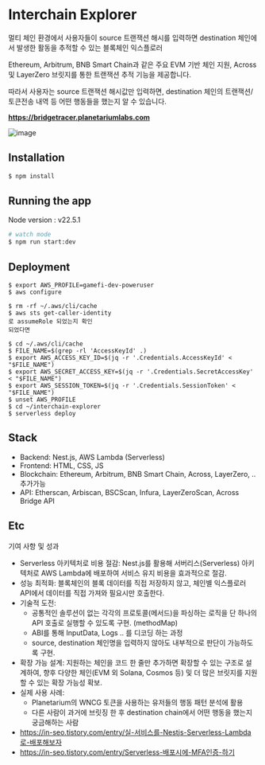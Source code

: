 # Interchain Explorer

멀티 체인 환경에서 사용자들이 source 트랜잭션 해시를 입력하면 destination 체인에서 발생한 활동을 추적할 수 있는 블록체인 익스플로러

Ethereum, Arbitrum, BNB Smart Chain과 같은 주요 EVM 기반 체인 지원, Across 및 LayerZero 브릿지를 통한 트랜잭션 추적 기능을 제공합니다.

따라서 사용자는 source 트랜잭션 해시값만 입력하면, destination 체인의 트랜잭션/토큰전송 내역 등 어떤 행동들을 했는지 알 수 있습니다.

**https://bridgetracer.planetariumlabs.com**

![image](https://github.com/user-attachments/assets/30416d7e-b5e5-46cc-bb8c-438a5e8423c9)

## Installation

```bash
$ npm install
```

## Running the app

Node version : v22.5.1

```bash
# watch mode
$ npm run start:dev
```

## Deployment
```
$ export AWS_PROFILE=gamefi-dev-poweruser
$ aws configure

$ rm -rf ~/.aws/cli/cache
$ aws sts get-caller-identity
로 assumeRole 되었는지 확인
되었다면

$ cd ~/.aws/cli/cache
$ FILE_NAME=$(grep -rl 'AccessKeyId' .)
$ export AWS_ACCESS_KEY_ID=$(jq -r '.Credentials.AccessKeyId' < "$FILE_NAME") 
$ export AWS_SECRET_ACCESS_KEY=$(jq -r '.Credentials.SecretAccessKey' < "$FILE_NAME") 
$ export AWS_SESSION_TOKEN=$(jq -r '.Credentials.SessionToken' < "$FILE_NAME")
$ unset AWS_PROFILE
$ cd ~/interchain-explorer
$ serverless deploy
```

## Stack
- Backend: Nest.js, AWS Lambda (Serverless)
- Frontend: HTML, CSS, JS
- Blockchain: Ethereum, Arbitrum, BNB Smart Chain, Across, LayerZero, ..추가가능
- API: Etherscan, Arbiscan, BSCScan, Infura, LayerZeroScan, Across Bridge API

## Etc
기여 사항 및 성과
- Serverless 아키텍처로 비용 절감: Nest.js를 활용해 서버리스(Serverless) 아키텍처로 AWS Lambda에 배포하여 서비스 유지 비용을 효과적으로 절감.
- 성능 최적화: 블록체인의 블록 데이터를 직접 저장하지 않고, 체인별 익스플로러 API에서 데이터를 직접 가져와 필요시만 호출한다.
- 기술적 도전:
  - 공통적인 솔루션이 없는 각각의 프로토콜(메서드)을 파싱하는 로직을 단 하나의 API 호출로 실행할 수 있도록 구현. (methodMap)
  - ABI를 통해 InputData, Logs .. 를 디코딩 하는 과정
  - source, destination 체인명을 입력하지 않아도 내부적으로 판단이 가능하도록 구현.
- 확장 가능 설계: 지원하는 체인을 코드 한 줄만 추가하면 확장할 수 있는 구조로 설계하여, 향후 다양한 체인(EVM 외 Solana, Cosmos 등) 및 더 많은 브릿지를 지원할 수 있는 확장 가능성 확보.
- 실제 사용 사례:
  - Planetarium의 WNCG 토큰을 사용하는 유저들의 행동 패턴 분석에 활용 
  - 다른 사람이 과거에 브릿징 한 후 destination chain에서 어떤 행동을 했는지 궁금해하는 사람
- https://in-seo.tistory.com/entry/실-서비스를-Nestjs-Serverless-Lambda로-배포해보자
- https://in-seo.tistory.com/entry/Serverless-배포시에-MFA인증-하기